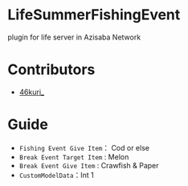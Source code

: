 # LifeSummerFishingEvent

plugin for life server in Azisaba Network

# Contributors
- [46kuri_](https://github.com/46kuri)

# Guide

- ``Fishing Event Give Item``： Cod or else
- ``Break Event Target Item`` : Melon
- ``Break Event Give Item`` : Crawfish & Paper
- ``CustomModelData``：Int 1
